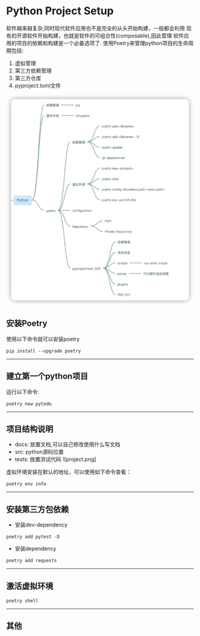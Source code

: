 # Python Project Setup

软件越来越复杂,同时现代软件应用也不是完全的从头开始构建，一般都会利用
现有的开源软件开始构建，也就是软件的可组合性(composable),因此管理
软件应用的项目的依赖和构建是一个必备选项了.
使用Poetry来管理python项目的生命周期包括:
1. 虚拟管理
2. 第三方依赖管理
3. 第三方仓库
4. pyproject.toml文件

![img.png](poetry.png)

## 安装Poetry

使用以下命令就可以安装poetry
```shell
pip install --upgrade poetry
```
---
## 建立第一个python项目

运行以下命令:
```shell
poetry new pytodo
```
---
## 项目结构说明

- docs: 放置文档,可以自己修改使用什么写文档
- src: python源码位置
- tests:  放置测试代码
![project.png]

虚拟环境安装在默认的地址，可以使用如下命令查看：

```shell
poetry env info
```
---
## 安装第三方包依赖

- 安装dev-dependency
```shell
poetry add pytest -D
```
- 安装dependency
```shell
poetry add requests 
```
--- 

## 激活虚拟环境

```shell
poetry shell
```

---

## 其他